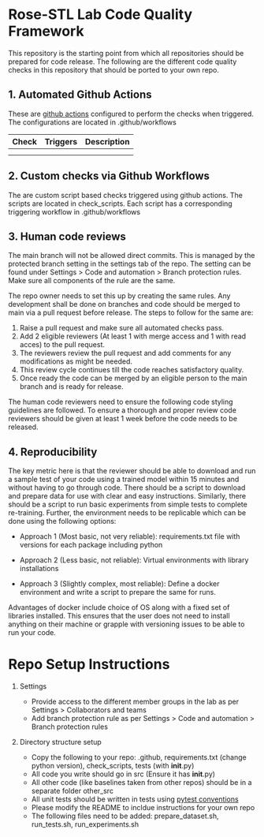 # Rose-STL Lab Code Quality Framework

This repository is the starting point from which all repositories should be prepared for code release. The following are the different code quality checks in this repository that should be ported to your own repo.

## 1. Automated Github Actions

These are [github actions](https://github.com/features/actions) configured to perform the checks when triggered. The configurations are located in .github/workflows

| Check     | Triggers  | Description   |
| ---       | ---       | ---           |
|           |           |               |
|           |           |               |

## 2. Custom checks via Github Workflows

The are custom script based checks triggered using github actions. The scripts are located in check_scripts. Each script has a corresponding triggering workflow in .github/workflows

## 3. Human code reviews

The main branch will not be allowed direct commits. This is managed by the protected branch setting in the settings tab of the repo. The setting can be found under Settings > Code and automation > Branch protection rules. Make sure all components of the rule are the same.


The repo owner needs to set this up by creating the same rules. Any development shall be done on branches and code should be merged to main via a pull request before release. The steps to follow for the same are:

1. Raise a pull request and make sure all automated checks pass.
2. Add 2 eligible reviewers (At least 1 with merge access and 1 with read acces) to the pull request.
3. The reviewers review the pull request and add comments for any modifications as might be needed.
4. This review cycle continues till the code reaches satisfactory quality.
5. Once ready the code can be merged by an eligible person to the main branch and is ready for release.

The human code reviewers need to ensure the following code styling guidelines are followed. To ensure a thorough and proper review code reviewers should be given at least 1 week before the code needs to be released.

## 4. Reproducibility

The key metric here is that the reviewer should be able to download and run a sample test of your code using a trained model within 15 minutes and without having to go through code. There should be a script to download and prepare data for use with clear and easy instructions. Similarly, there should be a script to run basic experiments from simple tests to complete re-training. Further, the environment needs to be replicable which can be done using the following options:

- Approach 1 (Most basic, not very reliable): requirements.txt file with versions for each package including python

- Approach 2 (Less basic, not reliable): Virtual environments with library installations 

- Approach 3 (Slightly complex, most reliable): Define a docker environment and write a script to prepare the same for runs.

Advantages of docker include choice of OS along with a fixed set of libraries installed. This ensures that the user does not need to install anything on their machine or grapple with versioning issues to be able to run your code.

# Repo Setup Instructions

1. Settings

    - Provide access to the different member groups in the lab as per Settings > Collaborators and teams
    - Add branch protection rule as per Settings > Code and automation > Branch protection rules

2. Directory structure setup

    - Copy the following to your repo: .github, requirements.txt (change python version), check_scripts, tests (with __init__.py)
    - All code you write should go in src (Ensure it has __init__.py)
    - All other code (like baselines taken from other repos) should be in a separate folder other_src
    - All unit tests should be written in tests using [pytest conventions](https://www.numpyninja.com/post/pytest-a-beginner-guide)
    - Please modify the README to incldue instructions for your own repo
    - The following files need to be added: prepare_dataset.sh, run_tests.sh, run_experiments.sh
